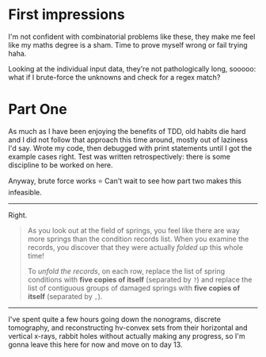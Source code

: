 # First impressions

I'm not confident with combinatorial problems like these, they make me feel like my maths degree is a sham. Time to prove myself wrong or fail trying haha.

Looking at the individual input data, they're not pathologically long, sooooo: what if I brute-force the unknowns and check for a regex match?

# Part One

As much as I have been enjoying the benefits of TDD, old habits die hard and I did not follow that approach this time around, mostly out of laziness I'd say. Wrote my code, then debugged with print statements until I got the example cases right. Test was written retrospectively: there is some discipline to be worked on here.

Anyway, brute force works ⭐ Can't wait to see how part two makes this infeasible.

---

Right.

> As you look out at the field of springs, you feel like there are way more springs than the condition records list. When you examine the records, you discover that they were actually *folded up* this whole time!
>
> To *unfold the records*, on each row, replace the list of spring conditions with **five copies of itself** (separated by `?`) and replace the list of contiguous groups of damaged springs with **five copies of itself** (separated by `,`).

---

I've spent quite a few hours going down the nonograms, discrete tomography, and reconstructing hv-convex sets from their horizontal and vertical x-rays, rabbit holes without actually making any progress, so I'm gonna leave this here for now and move on to day 13.
